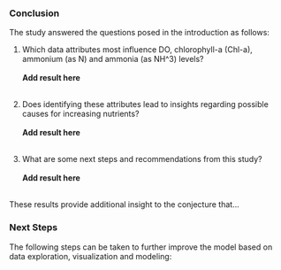 ### Conclusion

The study answered the questions posed in the introduction as follows:

1. Which data attributes most influence DO, chlorophyll-a (Chl-a), ammonium (as N) and ammonia (as NH^3) levels?
<br></br>
**Add result here**
<br></br>

2. Does identifying these attributes lead to insights regarding possible causes for increasing nutrients?
<br></br>
**Add result here**
<br></br>

3. What are some next steps and recommendations from this study?
<br></br>
**Add result here**
<br></br>

These results provide additional insight to the conjecture that...

### Next Steps

The following steps can be taken to further improve the model based on data exploration, visualization and modeling:
